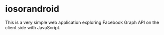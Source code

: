 iosorandroid
============

This is a very simple web application exploring Facebook Graph API on the client side with JavaScript. 
